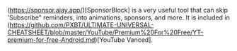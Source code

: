 (https://sponsor.ajay.app/)[SponsorBlock] is a very useful tool that can skip 'Subscribe" reminders, into animations, sponsors, and more.
It is included in (https://github.com/PXBT/ULTIMATE-UNIVERSAL-CHEATSHEET/blob/master/YouTube/Premium%20For%20Free/YT-premium-for-free-Android.md)[YouTube Vanced].
